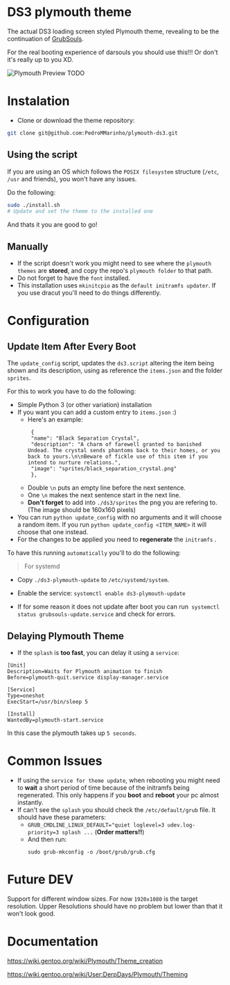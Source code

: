
# DS3 plymouth theme

The actual DS3 loading screen styled Plymouth theme, revealing to be the continuation of [GrubSouls](https://github.com/PedroMMarinho/grubsouls-theme).

For the real booting experience of darsouls you should use this!!! Or don't it's really up to you XD.


![Plymouth Preview TODO]()

# Instalation

- Clone or download the theme repository:

```bash
git clone git@github.com:PedroMMarinho/plymouth-ds3.git
```

## Using the script

If you are using an OS which follows the `POSIX filesystem` structure (`/etc`, `/usr` and friends), you won't have any issues.

Do the following:
```bash
sudo ./install.sh
# Update and set the theme to the installed one
```

And thats it you are good to go!

## Manually

- If the script doesn't work you might need to see where the `plymouth themes` are **stored**, and copy the repo's `plymouth folder` to that path. 
- Do not forget to have the `font` installed.
- This installation uses `mkinitcpio` as the `default initramfs updater`. If you use dracut you'll need to do things differently.


# Configuration

## Update Item After Every Boot

The `update_config` script, updates the `ds3.script` altering the item being shown and its description, using as reference the `items.json` and the folder `sprites`.

For this to work you have to do the following:

- Simple Python 3 (or other variation) installation
- If you want you can add a custom entry to `items.json` :) 
   - Here's an example:
       ```
        {
        "name": "Black Separation Crystal",
        "description": "A charm of farewell granted to banished Undead. The crystal sends phantoms back to their homes, or you back to yours.\n\nBeware of fickle use of this item if you intend to nurture relations.",
        "image": "sprites/black_separation_crystal.png"
        },
       ```
    - Double `\n` puts an empty line before the next sentence.
    - One `\n` makes the next sentence start in the next line.
    - **Don't forget** to add into `./ds3/sprites` the png you are refering to. (The image should be 160x160 pixels)
- You can run `python update_config` with no arguments and it will choose a random item. If you run `python update_config <ITEM_NAME>` it will choose that one instead.
- For the changes to be applied you need to **regenerate** the `initramfs` .

To have this running `automatically` you'll to do the following:

> For systemd

- Copy `./ds3-plymouth-update` to `/etc/systemd/system`.

- Enable the service: `systemctl enable ds3-plymouth-update`

- If for some reason it does not update after boot you can run` systemctl status grubsouls-update.service` and check for errors.

## Delaying Plymouth Theme

- If the `splash` is **too fast**, you can delay it using a `service`:
```
[Unit]
Description=Waits for Plymouth animation to finish
Before=plymouth-quit.service display-manager.service

[Service]
Type=oneshot
ExecStart=/usr/bin/sleep 5

[Install]
WantedBy=plymouth-start.service
```
In this case the plymouth takes up `5 seconds`.

# Common Issues

- If using the `service for theme update`, when rebooting you might need to **wait** a short period of time because of the initramfs being regenerated. This only happens if you **boot** and **reboot** your pc almost instantly.
- If can't see the `splash` you should check the `/etc/default/grub` file. It should have these parameters: 
    - `GRUB_CMDLINE_LINUX_DEFAULT="quiet loglevel=3 udev.log-priority=3 splash ...` (**Order matters!!**)
    - And then run:
        ```
        sudo grub-mkconfig -o /boot/grub/grub.cfg
        ```

# Future DEV

Support for different window sizes. For now `1920x1080` is the target resolution. Upper Resolutions should have no problem but lower than that it won't look good.

# Documentation

https://wiki.gentoo.org/wiki/Plymouth/Theme_creation

https://wiki.gentoo.org/wiki/User:DerpDays/Plymouth/Theming